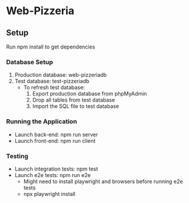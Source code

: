 # Web-Pizzeria

## Setup

Run npm install to get dependencies

### Database Setup

1. Production database: web-pizzeriadb
2. Test database: test-pizzeriadb
   - To refresh test database:
     1. Export production database from phpMyAdmin
     2. Drop all tables from test database
     3. Import the SQL file to test database

### Running the Application

- Launch back-end: npm run server
- Launch front-end: npm run client

### Testing

- Launch integration tests: npm test
- Launch e2e tests: npm run e2e
  - Might need to install playwright and browsers before running e2e tests
  - npx playwright install
